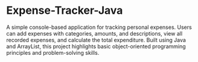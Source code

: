 # Expense-Tracker-Java
A simple console-based application for tracking personal expenses. Users can add expenses with categories, amounts, and descriptions, view all recorded expenses, and calculate the total expenditure. Built using Java and ArrayList, this project highlights basic object-oriented programming principles and problem-solving skills.
